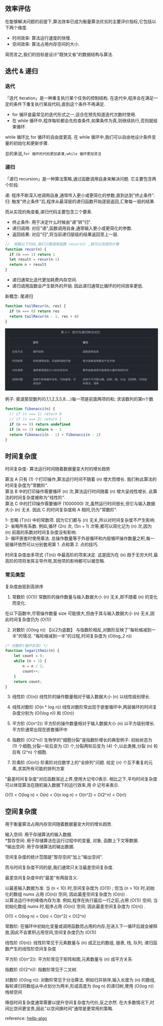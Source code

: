 ## 效率评估
在能够解决问题的前提下,算法效率已成为衡量算法优劣的主要评价指标,它包括以下两个维度. 

- 时间效率: 算法运行速度的快慢. 
- 空间效率: 算法占用内存空间的大小. 

简而言之,我们的目标是设计"既快又省"的数据结构与算法. 


## 迭代 & 递归

### 迭代
「迭代 iteration」是一种重复执行某个任务的控制结构. 在迭代中,程序会在满足一定的条件下重复执行某段代码,直到这个条件不再满足. 

- for 循环是最常见的迭代形式之一,适合在预先知道迭代次数时使用. 
- 在 while 循环中,程序每轮都会先检查条件,如果条件为真,则继续执行,否则就结束循环. 

while 循环比 for 循环的自由度更高. 在 while 循环中,我们可以自由地设计条件变量的初始化和更新步骤. 

总的来说,`for 循环的代码更加紧凑,while 循环更加灵活`


### 递归

「递归 recursion」是一种算法策略,通过函数调用自身来解决问题. 它主要包含两个阶段. 

递: 程序不断深入地调用自身,通常传入更小或更简化的参数,直到达到"终止条件". <br>
归: 触发"终止条件"后,程序从最深层的递归函数开始逐层返回,汇聚每一层的结果. 

而从实现的角度看,递归代码主要包含三个要素. 

- 终止条件: 用于决定什么时候由"递"转"归". 
- 递归调用: 对应"递",函数调用自身,通常输入更小或更简化的参数. 
- 返回结果: 对应"归",将当前递归层级的结果返回至上一层. 

```js
//  观察以下代码,我们只需调用函数 recur(n) ,就可以完成的计算
function recur(n) {
  if (n === 1) return 1
  let result = recur(n-1)
  return n + result
}
```

- 递归通常比迭代更加耗费内存空间. 
- 递归调用函数会产生额外的开销. 因此递归通常比循环的时间效率更低. 

新概念: 尾递归
```js
function tailRecur(n, res) {
  if (n === 0) return res
  return tailRecur(n - 1, res + n)
}
```
![Alt text](../images/image-4.png)

例子: 斐波那契数列(0,1,1,2,3,5,8....)每一项是前面两项的和; 求该数列的第n个数
```js
function fibonacci(n) {
  // if (n === 1) return 0
  // if (n === 2) return 1
  if (n <= 0) return undefined
  if (n <= 2) return n - 1
  return fibonacci(n - 1) + fibonacci(n - 2)
}
```

## 时间复杂度
时间复杂度- 算法运行时间随着数据量变大时的增长趋势

算法 A 只有 \(1\) 个打印操作,算法运行时间不随着 \(n\) 增大而增长. 我们称此算法的时间复杂度为"常数阶". <br>
算法 B 中的打印操作需要循环 \(n\) 次,算法运行时间随着 \(n\) 增大呈线性增长. 此算法的时间复杂度被称为"线性阶". <br>
算法 C 中的打印操作需要循环 \(1000000\) 次,虽然运行时间很长,但它与输入数据大小 \(n\) 无关. 因此 C 的时间复杂度和 A 相同,仍为"常数阶". 

1- 忽略 \(T(n)\) 中的常数项. 因为它们都与 \(n\) 无关,所以对时间复杂度不产生影响. <br>
2- 省略所有系数. 例如,循环 \(2n\) 次, \(5n + 1\) 次等,都可以简化记为 \(n\) 次,因为 \(n\) 前面的系数对时间复杂度没有影响. <br>
3- 循环嵌套时使用乘法. 总操作数量等于外层循环和内层循环操作数量之积,每一层循环依然可以分别套用第 1. 点和第 2. 点的技巧. 

时间复杂度由多项式 \(T(n)\) 中最高阶的项来决定. 这是因为在 \(n\) 趋于无穷大时,最高阶的项将发挥主导作用,其他项的影响都可以被忽略. 

### 常见类型
复杂度由低到高排序
1.   常数阶 \(O(1)\)
常数阶的操作数量与输入数据大小 \(n\) 无关,即不随着 \(n\) 的变化而变化. 

在以下函数中,尽管操作数量 size 可能很大,但由于其与输入数据大小 \(n\) 无关,因此时间复杂度仍为 \(O(1)\)

2.   对数阶 \(O(log n)\) 【以2为底数】
与指数阶相反,对数阶反映了"每轮缩减到一半"的情况. "每轮缩减到一半"的过程,时间复杂度为 \(O(log_2 n)\) 

```js
/* 对数阶(循环实现) */
function logarithmic(n) {
    let count = 0;
    while (n > 1) {
        n = n / 2;
        count++;
    }
    return count;
}

```

3.   线性阶 \(O(n)\)
线性阶的操作数量相对于输入数据大小 \(n\) 以线性级别增长. 


4.   线性对数阶 \(O(n * log n)\)
线性对数阶常出现于嵌套循环中,两层循环的时间复杂度分别为 \(O(\log n)\) 和 \(O(n)\) 


5.   平方阶 \(O(n^2)\)
平方阶的操作数量相对于输入数据大小 \(n\) 以平方级别增长. 平方阶通常出现在嵌套循环中

6.  指数阶 \(O(2^n)\)
生物学的"细胞分裂"是指数阶增长的典型例子: 初始状态为 \(1\) 个细胞,分裂一轮后变为 \(2\) 个,分裂两轮后变为 \(4\) 个,以此类推,分裂 \(n\) 轮后有 \(2^n\) 个细胞. 

7.   阶乘阶 \(O(n!)\)
阶乘阶对应数学上的"全排列"问题. 给定 \(n\) 个互不重复的元素,求其所有可能的排列方案

"最差时间复杂度"对应函数渐近上界,使用大记号$O$表示. 
相比之下,平均时间复杂度可以体现算法在随机输入数据下的运行效率,用 $\Theta$ 记号来表示. 

O(1) < O(log n) < O(n) < O(n log n) < O(n^2) < O(2^n) < O(n!)

## 空间复杂度

用于衡量算法占用内存空间随着数据量变大时的增长趋势. 

输入空间: 用于存储算法的输入数据. <br>
*暂存空间: 用于存储算法在运行过程中的变量, 对象, 函数上下文等数据. <br>
*输出空间: 用于存储算法的输出数据. 

空间复杂度的统计范围是"暂存空间"加上"输出空间". 

而与时间复杂度不同的是,我们通常只关注最差空间复杂度. 

最差空间复杂度中的"最差"有两层含义. 

以最差输入数据为准: 当 (n < 10) 时,空间复杂度为 (O(1)) ; 但当 (n > 10) 时,初始化的数组 nums 占用 (O(n)) 空间; 因此最差空间复杂度为 (O(n)) . <br>
以算法运行中的峰值内存为准: 例如,程序在执行最后一行之前,占用 (O(1)) 空间; 当初始化数组 nums 时,程序占用 (O(n)) 空间; 因此最差空间复杂度为 (O(n)) . 

O(1) < O(log n) < O(n) < O(n^2) < O(2^n)

常数阶: 在循环中初始化变量或调用函数而占用的内存,在进入下一循环后就会被释放,因此不会累积占用空间,空间复杂度仍为 (O(1)) 

线性阶 (O(n)): 线性阶常见于元素数量与 \(n\) 成正比的数组, 链表, 栈, 队列; 递归函数产生的线性阶空间复杂度

平方阶 \(O(n^2)\): 平方阶常见于矩阵和图,元素数量与 \(n\) 成平方关系

指数阶 \(O(2^n)\): 指数阶常见于二叉树. 

对数阶 \(O(log n)\): 对数阶常见于分治算法. 例如归并排序,输入长度为 \(n\) 的数组,每轮递归将数组从中点划分为两半,形成高度为 \(log n\) 的递归树,使用 \(O(log n)\) 栈帧空间

降低时间复杂度通常需要以提升空间复杂度为代价,反之亦然. 
在大多数情况下,时间比空间更宝贵,因此"以空间换时间"通常是更常用的策略. 

reference: [hellp-algo](https://www.hello-algo.com/chapter_computational_complexity/performance_evaluation/)